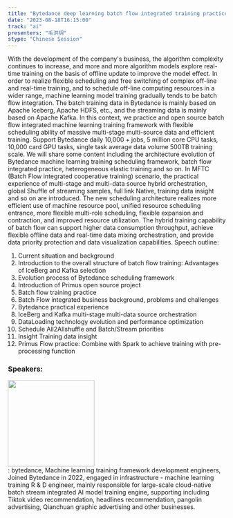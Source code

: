 ```yaml
---
title: "Bytedance deep learning batch flow integrated training practice"
date: "2023-08-18T16:15:00"
track: "ai"
presenters: "毛洪玥"
stype: "Chinese Session"
---
```

With the development of the company's business, the algorithm complexity continues to increase, and more and more algorithm models explore real-time training on the basis of offline update to improve the model effect. In order to realize flexible scheduling and free switching of complex off-line and real-time training, and to schedule off-line computing resources in a wider range, machine learning model training gradually tends to be batch flow integration.
The batch training data in Bytedance is mainly based on Apache Iceberg, Apache HDFS, etc., and the streaming data is mainly based on Apache Kafka. In this context, we practice and open source batch flow integrated machine learning training framework with flexible scheduling ability of massive multi-stage multi-source data and efficient training. Support Bytedance daily 10,000 + jobs, 5 million core CPU tasks, 10,000 card GPU tasks, single task average data volume 500TB training scale.
We will share some content including the architecture evolution of Bytedance machine learning training scheduling framework, batch flow integrated practice, heterogeneous elastic training and so on. In MFTC (Batch Flow integrated cooperative training) scenario, the practical experience of multi-stage and multi-data source hybrid orchestration, global Shuffle of streaming samples, full link Native, training data insight and so on are introduced.
The new scheduling architecture realizes more efficient use of machine resource pool, unified resource scheduling entrance, more flexible multi-role scheduling, flexible expansion and contraction, and improved resource utilization. The hybrid training capability of batch flow can support higher data consumption throughput, achieve flexible offline data and real-time data mixing orchestration, and provide data priority protection and data visualization capabilities.
Speech outline:
1. Current situation and background
1. Introduction to the overall structure of batch flow training: Advantages of IceBerg and Kafka selection
2. Evolution process of Bytedance scheduling framework
3. Introduction of Primus open source project
2. Batch flow training practice
1. Batch Flow integrated business background, problems and challenges
2. Bytedance practical experience
1. IceBerg and Kafka multi-stage multi-data source orchestration
2. DataLoading technology evolution and performance optimization
3. Schedule All2Allshuffle and Batch/Stream priorities
4. Insight Training data insight
3. Primus Flow practice: Combine with Spark to achieve training with pre-processing function
 ### Speakers: 
 <img src="https://img.bagevent.com/resource/20230609/1652402750.jpg" width="200" /><br>: bytedance, Machine learning training framework development engineers, Joined Bytedance in 2022, engaged in infrastructure - machine learning training R & D engineer, mainly responsible for large-scale cloud-native batch stream integrated AI model training engine, supporting including Tiktok video recommendation, headlines recommendation, pangolin advertising, Qianchuan graphic advertising and other businesses.
 <br><br>